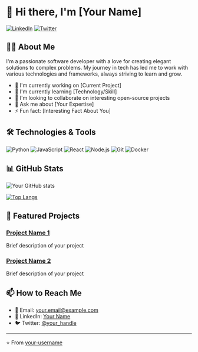 # 👋 Hi there, I'm [Your Name]

[![LinkedIn](https://img.shields.io/badge/LinkedIn-0077B5?style=for-the-badge&logo=linkedin&logoColor=white)](https://linkedin.com/in/your-profile)
[![Twitter](https://img.shields.io/badge/Twitter-1DA1F2?style=for-the-badge&logo=twitter&logoColor=white)](https://twitter.com/your-handle)

## 👨‍💻 About Me

I'm a passionate software developer with a love for creating elegant solutions to complex problems. My journey in tech has led me to work with various technologies and frameworks, always striving to learn and grow.

- 🔭 I'm currently working on [Current Project]
- 🌱 I'm currently learning [Technology/Skill]
- 👯 I'm looking to collaborate on interesting open-source projects
- 💬 Ask me about [Your Expertise]
- ⚡ Fun fact: [Interesting Fact About You]

## 🛠️ Technologies & Tools

![Python](https://img.shields.io/badge/Python-3776AB?style=for-the-badge&logo=python&logoColor=white)
![JavaScript](https://img.shields.io/badge/JavaScript-F7DF1E?style=for-the-badge&logo=javascript&logoColor=black)
![React](https://img.shields.io/badge/React-20232A?style=for-the-badge&logo=react&logoColor=61DAFB)
![Node.js](https://img.shields.io/badge/Node.js-43853D?style=for-the-badge&logo=node.js&logoColor=white)
![Git](https://img.shields.io/badge/Git-F05032?style=for-the-badge&logo=git&logoColor=white)
![Docker](https://img.shields.io/badge/Docker-2496ED?style=for-the-badge&logo=docker&logoColor=white)

## 📊 GitHub Stats

![Your GitHub stats](https://github-readme-stats.vercel.app/api?username=your-username&show_icons=true&theme=radical)

[![Top Langs](https://github-readme-stats.vercel.app/api/top-languages/?username=your-username&layout=compact&theme=radical)](https://github.com/your-username)

## 🌟 Featured Projects

### [Project Name 1](https://github.com/your-username/project-1)
Brief description of your project

### [Project Name 2](https://github.com/your-username/project-2)
Brief description of your project

## 📫 How to Reach Me

- 📧 Email: your.email@example.com
- 💼 LinkedIn: [Your Name](https://linkedin.com/in/your-profile)
- 🐦 Twitter: [@your_handle](https://twitter.com/your-handle)

---
⭐️ From [your-username](https://github.com/your-username)


<!---
adeshsk18/adeshsk18 is a ✨ special ✨ repository because its `README.md` (this file) appears on your GitHub profile.
You can click the Preview link to take a look at your changes.
--->
